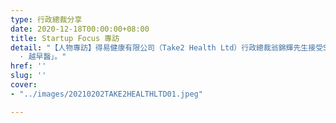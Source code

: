 ```yaml
---
type: 行政總裁分享
date: 2020-12-18T00:00:00+08:00
title: Startup Focus 專訪
detail: "【人物專訪】得易健康有限公司（Take2 Health Ltd）行政總裁翁錦輝先生接受Startup Focus採訪時表示，次世代DNA測序技術能有效發現早期鼻咽癌患者，即使患者沒有明顯病徵，都能｢預早知
  · 越早醫｣。"
href: ''
slug: ''
cover:
- "../images/20210202TAKE2HEALTHLTD01.jpeg"

---
```

